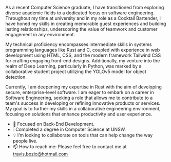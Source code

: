 As a recent Computer Science graduate, I have transitioned from exploring diverse
academic fields to a dedicated focus on software engineering. Throughout my time at
university and in my role as a Cocktail Bartender, I have honed my skills in creating
memorable guest experiences and building lasting relationships, underscoring the
value of teamwork and customer engagement in any environment.

My technical proficiency encompasses intermediate skills in systems programming
languages like Rust and C, coupled with experience in web development using HTML,
CSS, and the modern framework Tailwind CSS for crafting engaging front-end designs.
Additionally, my venture into the realm of Deep Learning, particularly in Python, was
marked by a collaborative student project utilizing the YOLOv5 model for object
detection.

Currently, I am deepening my expertise in Rust with the aim of developing secure,
enterprise-level software. I am eager to embark on a career in Software Engineering,
seeking a role that allows me to contribute to a team's success in developing or
refining innovative products or services. My goal is to further my skills in a
collaborative engineering environment, focusing on solutions that enhance
productivity and user experience.


- 👀 Focused on Back-End Development.
- 🕯 Completed a degree in Computer Science at UNSW.
- 💡 I’m looking to collaborate on tools that can help change the way people live.
- 📫 How to reach me: Please feel free to contact me at travis.bozic@hotmail.com
<!---
travboz/travboz is a ✨ special ✨ repository because its `README.md` (this file) appears on your GitHub profile.
You can click the Preview link to take a look at your changes.
--->
